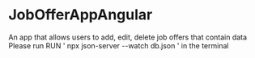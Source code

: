 # JobOfferAppAngular
An app that allows users to add, edit, delete job offers that contain data
Please run RUN ' npx json-server --watch db.json ' in the terminal
